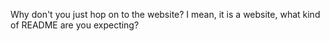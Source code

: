 Why don't you just hop on to the website? I mean, it is a website, what kind of README are you expecting?

